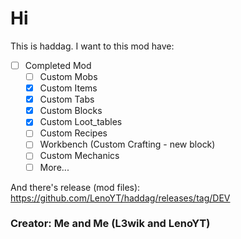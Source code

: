 # Hi
This is haddag.
I want to this mod have:
- [ ] Completed Mod
   - [ ] Custom Mobs
   - [x] Custom Items
   - [x] Custom Tabs
   - [x] Custom Blocks
   - [x] Custom Loot_tables
   - [ ] Custom Recipes
   - [ ] Workbench (Custom Crafting - new block)
   - [ ] Custom Mechanics
   - [ ] More...

And there's release (mod files): https://github.com/LenoYT/haddag/releases/tag/DEV

### Creator: Me and Me (L3wik and LenoYT)
